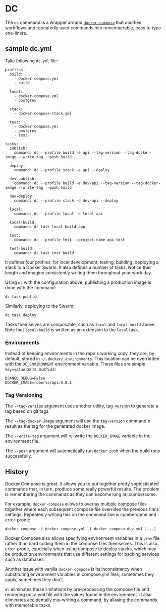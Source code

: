 # DC
The `dc` command is a wrapper around [`docker-compose`](https://docs.docker.com/compose/) that codifies workflows and repeatedly used commands into rememberable, easy to type one-liners.

## sample dc.yml

Take following `dc.yml` file:

```
profiles:
  build:
    - docker-compose.yml
    - build

  local:
    - docker-compose.yml
    - postgres

  stack:
    - docker-compose-stack.yml

  test:
    - docker-compose.yml
    - postgres
    - test

tasks:
  publish:
    command: dc --profile build -e api --tag-version --tag-docker-image --write-tag --push build

  deploy:
    command: dc --profile stack -e api --deploy

  dev-publish:
    command: dc --profile build -e dev-api --tag-version --tag-docker-image --write-tag --push build

  dev-deploy:
    command: dc --profile stack -e dev-api --deploy

  local:
    command: dc --profile local -e local-api

  local-build:
    command: dc task local build app

  test:
    command: dc --profile test --project-name api-test

  test-build:
    command: dc task test build
```

It defines four profiles; for local development, testing, building, deploying a stack to a Docker Swarm.  It also defines a number of tasks.  Notice their length and imagine consistently writing them throughout your work day.

Using `dc` with the configuration above, publishing a production image is done with the command:

```
dc task publish
```

Similarly, deploying to the Swarm:

```
dc task deploy
```

Tasks themselves are composable, such as `local` and `local-build` above.  Note that `local-build` is written as an extension to the `local` task.


### Environments

Instead of keeping environments in the repo's working copy, they are, by default, stored in `~/.docker/_environments`.  This location can be overridden with the `DC_ENVIRONMENT` environment variable.  These files are simple `key=value` pairs, such as:

```
DJANGO_DEBUG=False
DOCKER_IMAGE=roberto/api:0.0.1
```


### Tag Versioning

The `--tag-version` argument uses another utility, [tag-version](https://github.com/rca/tag-version) to generate a tag based on git tags.

The `--tag-docker-image` argument will use the `tag-version` command's result as the tag for the generated docker image.

The `--write-tag` argument will re-write the `DOCKER_IMAGE` variable in the environment file.

The `--push` argument will automatically run `docker push` when the build runs successfully.


## History
Docker Compose is great.  It allows you to put together pretty sophisticated commands that, in turn, produce some really powerful results.  The problem is remembering the commands as they can become long an cumbersome.

For example, `docker-compose` allows to overlay multiple compose files together where each subsequent compose file overrides the previous file's settings.  Repeatedly writing this on the command line is cumbersome and error-prone:

```
docker-compose -f docker-compose.yml -f docker-compose.dev.yml [...]
```

Docker Compose also allows specifying environment variables in a `.env` file rather than hard coding them in the compose files themselves.  This is also error-prone, especially when using compose to deploy stacks, which may be production environments that use different settings for backing services such as databases.

Another issue with vanilla `docker-compose` is its inconsistency when substituting environment variables in compose.yml files; sometimes they apply, sometimes they don't.

`dc` eliminates these limitations by pre-processing the compose file and rendering out a yml file with the values found in the environment.  It also eliminates accidentally mis-writing a command, by aliasing the commands with memorable tasks.

